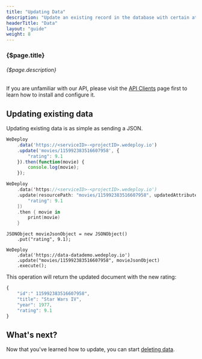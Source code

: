 ```yaml
---
title: "Updating Data"
description: "Update an existing record in the database with certain attributes."
headerTitle: "Data"
layout: "guide"
weight: 8
---
```


### {$page.title}

###### {$page.description}

<aside>

If you are unfamiliar with our API, please visit the [API Clients](/docs/intro/api-clients/) page first to learn how to install and configure it.

</aside>

<article id="1">

## Updating existing data

Updating existing data is as simple as sending a JSON.

```javascript
WeDeploy
	.data('https://<serviceID>-<projectID>.wedeploy.io')
	.update('movies/115992383516607958', {
		"rating": 9.1
	}).then(function(movie) {
		console.log(movie);
	});
```
```swift
WeDeploy
	.data('https://<serviceID>-<projectID>.wedeploy.io')
	.update(resourcePath: "movies/115992383516607958", updatedAttributes: [
		"rating": 9.1
	])
	.then { movie in
		print(movie)
	}
```
```text/x-java
JSONObject movieJsonObject = new JSONObject()
	.put("rating", 9.1);

WeDeploy
	.data('https://data-datademo.wedeploy.io')
	.update("movies/115992383516607958", movieJsonObject)
	.execute();
```

This operation will return the updated document with the new rating:

```javascript
{
	"id":" 115992383516607958",
	"title": "Star Wars IV",
	"year": 1977,
	"rating": 9.1
}
```

</article>

## What's next?

Now that you've learned how to update, you can start [deleting data](/docs/data/deleting-data/).

